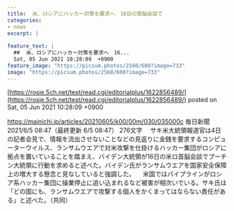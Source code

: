 ```yaml
---
title:  米、ロシアにハッカー対策を要求へ　16日の首脳会談で  
categories:
- news
excerpt: |
  
feature_text: |
  ##  米、ロシアにハッカー対策を要求へ　16...
  Sat, 05 Jun 2021 10:28:09  +0900
feature_image: "https://picsum.photos/2560/600?image=733"
image: "https://picsum.photos/2560/600?image=733"
---
```


[https://rosie.5ch.net/test/read.cgi/editorialplus/1622856489/](https://rosie.5ch.net/test/read.cgi/editorialplus/1622856489/)
posted on Sat, 05 Jun 2021 10:28:09  +0900

<!--more-->

https://mainichi.jp/articles/20210605/k00/00m/030/035000c 毎日新聞 2021/6/5 08:47（最終更新 6/5 08:47） 276文字 　サキ米大統領報道官は4日の記者会見で、情報を流出させないことなどの見返りに金銭を要求するコンピューターウイルス、ランサムウエアで対米攻撃を仕掛けるハッカー集団がロシアに拠点を置いていることを踏まえ、バイデン大統領が16日の米ロ首脳会談でプーチン大統領に行動を求めると述べた。バイデン氏がランサムウエアを国家安全保障上の増大する懸念と見なしていると強調した。 　米国ではパイプラインがロシア系ハッカー集団に操業停止に追い込まれるなど被害が相次いでいる。サキ氏は「どの国にも、ランサムウエアで攻撃する個人をかくまってはならない責任がある」と述べた。（共同）
